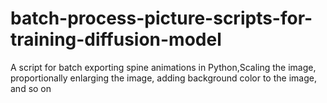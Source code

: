 # batch-process-picture-scripts-for-training-diffusion-model
A script for batch exporting spine animations in Python,Scaling the image, proportionally enlarging the image, adding background color to the image, and so on
